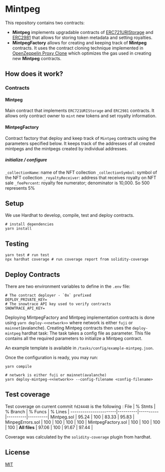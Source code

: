 # Mintpeg

This repository contains two contracts:

- **Mintpeg** implements upgradable contracts of [ERC721URIStorage](https://github.com/OpenZeppelin/openzeppelin-contracts-upgradeable/blob/master/contracts/token/ERC721/extensions/ERC721URIStorageUpgradeable.sol) and [ERC2981](https://github.com/OpenZeppelin/openzeppelin-contracts-upgradeable/blob/master/contracts/token/common/ERC2981Upgradeable.sol) that allows for storing token metadata and setting royalties.
- **MintpegFactory** allows for creating and keeping track of **Mintpeg** contracts. It uses the contract cloning technique implemented in [OpenZeppelin Proxy Clone](https://github.com/OpenZeppelin/openzeppelin-contracts/blob/master/contracts/proxy/Clones.sol) which optimizes the gas used in creating new **Mintpeg** contracts.

## How does it work?

### Contracts

#### Mintpeg

Main contract that implements `ERC721URIStorage` and `ERC2981` contracts. It allows only contract owner to `mint` new tokens and set royalty information.

#### MintpegFactory

Contract factory that deploy and keep track of `Mintpeg` contracts using the parameters specified below. It keeps track of the addresses of all created mintpegs and the mintpegs created by individual addresses.

##### initialize / configure

`_collectionName`: name of the NFT collection
`_collectionSymbol`: symbol of the NFT collection
`_royaltyReceiver`: address that receives royalty on NFT sale
`_feePercent`: royalty fee numerator; denominator is 10,000. So 500 represents 5%

## Setup

We use Hardhat to develop, compile, test and deploy contracts.

```
# install dependencies
yarn install
```

## Testing

```
yarn test # run test
npx hardhat coverage # run coverage report from solidity-coverage
```

## Deploy Contracts

There are two environment variables to define in the `.env` file:

```
# The contract deployer - `0x` prefixed
DEPLOY_PRIVATE_KEY=
# The snowtrace API key used to verify contracts
SNOWTRACE_API_KEY=
```

Deploying MintpegFactory and Mintpeg implementation contracts is done using `yarn deploy-<<network>>` where network is either `fuji` or `mainnet`(avalanche). Creating Mintpeg contracts then uses the `deploy-mintpeg` hardhat task:
The task takes a config file as parameter. This file contains all the required parameters to initialize a Mintpeg contract.

An example template is available in `/tasks/config/example-mintpeg.json`.

Once the configuration is ready, you may run:

```
yarn compile

# network is either fuji or mainnet(avalanche)
yarn deploy-mintpeg-<<network>> --config-filename <config-filename>
```


## Test coverage

Test coverage on current commit `fd24448` is the following :
File                   |  % Stmts | % Branch |  % Funcs |  % Lines |
-----------------------|----------|----------|----------|----------|
  Mintpeg.sol          |    95.24 |      100 |    83.33 |    95.83 |
  MinpegErrors.sol     |      100 |      100 |      100 |      100 |
  MintpegFactory.sol   |      100 |      100 |      100 |      100 |
  **All files**        |    97.06 |      100 |    91.67 |    97.44 |

Coverage was calculated by the `solidity-coverage` plugin from hardhat.

## License

[MIT](LICENSE.txt)
